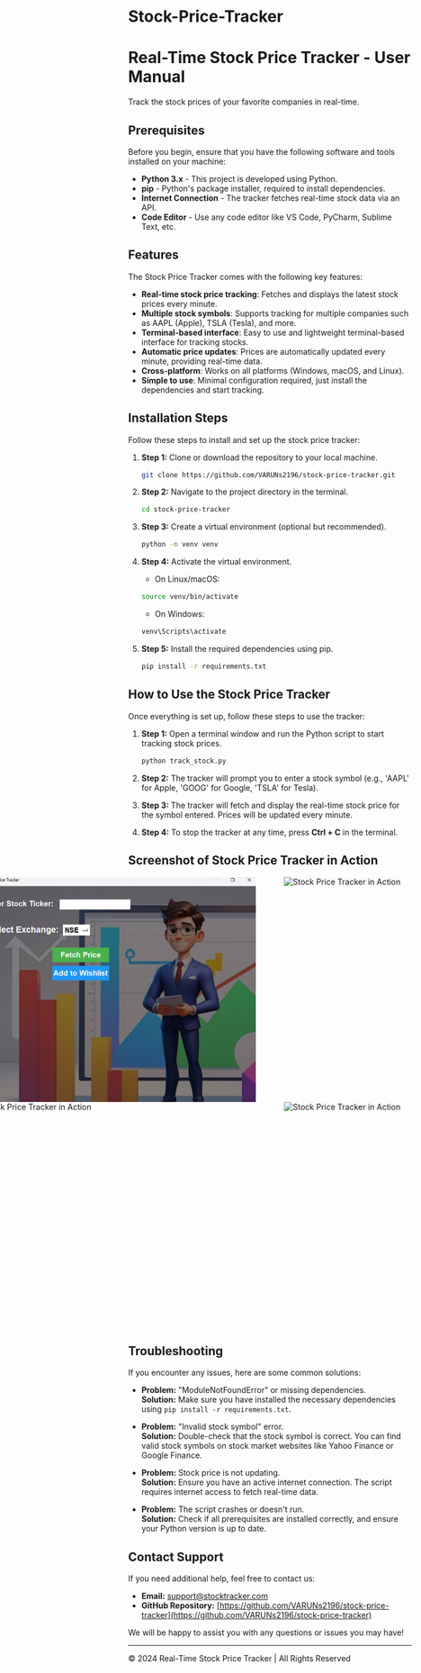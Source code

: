 # Stock-Price-Tracker
# Real-Time Stock Price Tracker - User Manual

Track the stock prices of your favorite companies in real-time.

## Prerequisites

Before you begin, ensure that you have the following software and tools installed on your machine:

- **Python 3.x** - This project is developed using Python.
- **pip** - Python's package installer, required to install dependencies.
- **Internet Connection** - The tracker fetches real-time stock data via an API.
- **Code Editor** - Use any code editor like VS Code, PyCharm, Sublime Text, etc.

## Features

The Stock Price Tracker comes with the following key features:

- **Real-time stock price tracking**: Fetches and displays the latest stock prices every minute.
- **Multiple stock symbols**: Supports tracking for multiple companies such as AAPL (Apple), TSLA (Tesla), and more.
- **Terminal-based interface**: Easy to use and lightweight terminal-based interface for tracking stocks.
- **Automatic price updates**: Prices are automatically updated every minute, providing real-time data.
- **Cross-platform**: Works on all platforms (Windows, macOS, and Linux).
- **Simple to use**: Minimal configuration required, just install the dependencies and start tracking.

## Installation Steps

Follow these steps to install and set up the stock price tracker:

1. **Step 1:** Clone or download the repository to your local machine.

    ```bash
    git clone https://github.com/VARUNs2196/stock-price-tracker.git
    ```

2. **Step 2:** Navigate to the project directory in the terminal.

    ```bash
    cd stock-price-tracker
    ```

3. **Step 3:** Create a virtual environment (optional but recommended).

    ```bash
    python -m venv venv
    ```

4. **Step 4:** Activate the virtual environment.

    - On Linux/macOS:

    ```bash
    source venv/bin/activate
    ```

    - On Windows:

    ```bash
    venv\Scripts\activate
    ```

5. **Step 5:** Install the required dependencies using pip.

    ```bash
    pip install -r requirements.txt
    ```

## How to Use the Stock Price Tracker

Once everything is set up, follow these steps to use the tracker:

1. **Step 1:** Open a terminal window and run the Python script to start tracking stock prices.

    ```bash
    python track_stock.py
    ```

2. **Step 2:** The tracker will prompt you to enter a stock symbol (e.g., 'AAPL' for Apple, 'GOOG' for Google, 'TSLA' for Tesla).

3. **Step 3:** The tracker will fetch and display the real-time stock price for the symbol entered. Prices will be updated every minute.

4. **Step 4:** To stop the tracker at any time, press **Ctrl + C** in the terminal.

## Screenshot of Stock Price Tracker in Action
<div style="display: flex; justify-content: center; gap: 50px;">
    <img src="pics/dhwanistockss1.png" alt="Stock Price Tracker in Action" width="500" height="400" />
    <img src="pics/dhwanistocks2.png" alt="Stock Price Tracker in Action" width="500" height="400" />
</div>
<div style="display: flex; justify-content: center; gap: 50px;">
    <img src="pics/dhwanistocks3.png" alt="Stock Price Tracker in Action" width="500" height="400" />
    <img src="pics/dhwanistocks4.png" alt="Stock Price Tracker in Action" width="500" height="400" />
</div>




## Troubleshooting

If you encounter any issues, here are some common solutions:

- **Problem:** "ModuleNotFoundError" or missing dependencies.  
  **Solution:** Make sure you have installed the necessary dependencies using `pip install -r requirements.txt`.

- **Problem:** "Invalid stock symbol" error.  
  **Solution:** Double-check that the stock symbol is correct. You can find valid stock symbols on stock market websites like Yahoo Finance or Google Finance.

- **Problem:** Stock price is not updating.  
  **Solution:** Ensure you have an active internet connection. The script requires internet access to fetch real-time data.

- **Problem:** The script crashes or doesn't run.  
  **Solution:** Check if all prerequisites are installed correctly, and ensure your Python version is up to date.

## Contact Support

If you need additional help, feel free to contact us:

- **Email:** [support@stocktracker.com](mailto:support@stocktracker.com)
- **GitHub Repository:** [https://github.com/VARUNs2196/stock-price-tracker](https://github.com/VARUNs2196/stock-price-tracker)

We will be happy to assist you with any questions or issues you may have!

---

&copy; 2024 Real-Time Stock Price Tracker | All Rights Reserved
